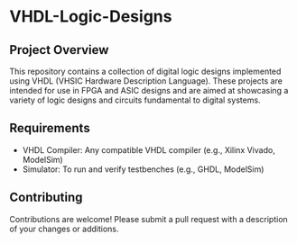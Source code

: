 # VHDL-Logic-Designs

## Project Overview

This repository contains a collection of digital logic designs implemented using VHDL (VHSIC Hardware Description Language). These projects are intended for use in FPGA and ASIC designs and are aimed at showcasing a variety of logic designs and circuits fundamental to digital systems.

## Requirements

- VHDL Compiler: Any compatible VHDL compiler (e.g., Xilinx Vivado, ModelSim)
- Simulator: To run and verify testbenches (e.g., GHDL, ModelSim)

## Contributing

Contributions are welcome! Please submit a pull request with a description of your changes or additions.
